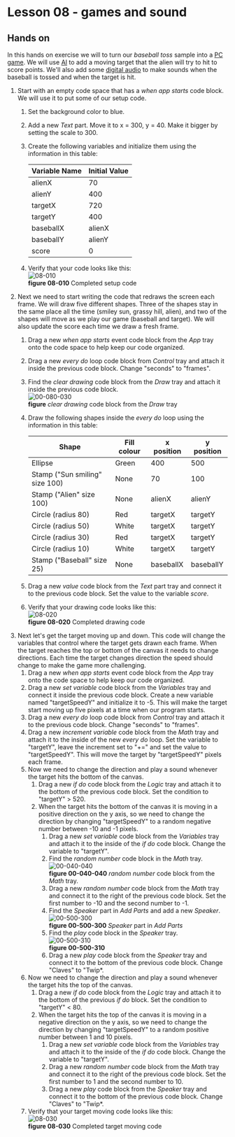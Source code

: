 # Lesson 08 - games and sound

## Hands on

In this hands on exercise we will to turn our *baseball toss* sample into a [PC game](https://en.wikipedia.org/wiki/PC_game). We will use [AI](https://en.wikipedia.org/wiki/Artificial_intelligence) to add a moving target that the alien will try to hit to score points. We'll also add some [digital audio](https://en.wikipedia.org/wiki/Digital_audio) to make sounds when the baseball is tossed and when the target is hit.

1. Start with an empty code space that has a *when app starts* code block. We will use it to put some of our setup code.
    1. Set the background color to blue.
    1. Add a new *Text* part. Move it to x = 300, y = 40. Make it bigger by setting the scale to 300.
    1. Create the following variables and initialize them using the information in this table:  

        Variable Name | Initial Value
        --- | ---
        alienX | 70
        alienY | 400
        targetX | 720
        targetY | 400
        baseballX | alienX
        baseballY | alienY
        score | 0
    1. Verify that your code looks like this:  
    ![08-010](./images/08-010.jpg)  
    **figure 08-010** Completed setup code
1. Next we need to start writing the code that redraws the screen each frame. We will draw five different shapes. Three of the shapes stay in the same place all the time (smiley sun, grassy hill, alien), and two of the shapes will move as we play our game (baseball and target). We will also update the score each time we draw a fresh frame.
    1. Drag a new *when app starts* event code block from the *App* tray onto the code space to help keep our code organized.
    1. Drag a new *every do* loop code block from *Control* tray and attach it inside the previous code block. Change "seconds" to "frames".
    1. Find the *clear drawing* code block from the *Draw* tray and attach it inside the previous code block.  
    ![00-080-030](../images/00-080-030.draw.cleardrawing.jpg)  
    **figure** *clear drawing* code block from the *Draw* tray
    1. Draw the following shapes inside the *every do* loop using the information in this table:

        Shape | Fill colour | x position | y position
        --- | --- | --- | ---
        Ellipse | Green | 400 | 500
        Stamp ("Sun smiling" size 100) | None | 70 | 100
        Stamp ("Alien" size 100) | None | alienX | alienY
        Circle (radius 80) | Red | targetX | targetY
        Circle (radius 50) | White | targetX | targetY
        Circle (radius 30) | Red | targetX | targetY
        Circle (radius 10) | White | targetX | targetY
        Stamp ("Baseball" size 25) | None | baseballX | baseballY
    1. Drag a new *value* code block from the *Text* part tray and connect it to the previous code block. Set the value to the variable *score*.
    1. Verify that your drawing code looks like this:  
    ![08-020](./images/08-020.jpg)  
    **figure 08-020** Completed drawing code
1. Next let's get the target moving up and down. This code will change the variables that control where the target gets drawn each frame. When the target reaches the top or bottom of the canvas it needs to change directions. Each time the target changes direction the speed should change to make the game more challenging.
    1. Drag a new *when app starts* event code block from the *App* tray onto the code space to help keep our code organized.
    1. Drag a new *set variable* code block from the *Variables* tray and connect it inside the previous code block. Create a new variable named "targetSpeedY" and initialize it to -5. This will make the target start moving up five pixels at a time when our program starts.
    1. Drag a new *every do* loop code block from *Control* tray and attach it to the previous code block. Change "seconds" to "frames".
    1. Drag a new *increment variable* code block from the *Math* tray and attach it to the inside of the new *every do* loop. Set the variable to "targetY", leave the increment set to "+=" and set the value to "targetSpeedY". This will move the target by "targetSpeedY" pixels each frame.
    1. Now we need to change the direction and play a sound whenever the target hits the bottom of the canvas.
        1. Drag a new *if do* code block from the *Logic* tray and attach it to the bottom of the previous code block. Set the condition to "targetY" > 520.
        1. When the target hits the bottom of the canvas it is moving in a positive direction on the y axis, so we need to change the direction by changing "targetSpeedY" to a random negative number between -10 and -1 pixels.
            1. Drag a new *set variable* code block from the *Variables* tray and attach it to the inside of the *if do* code block. Change the variable to "targetY".
            1. Find the *random number* code block in the *Math* tray.  
            ![00-040-040](../images/00-040-040.math.randomnumber.jpg)  
            **figure 00-040-040** *random number* code block from the *Math* tray.
            1. Drag a new *random number* code block from the *Math* tray and connect it to the right of the previous code block. Set the first number to -10 and the second number to -1.
            1. Find the *Speaker* part in *Add Parts* and add a new *Speaker*.  
            ![00-500-300](../images/00-500-300.parts.speaker.jpg)  
            **figure 00-500-300** *Speaker* part in *Add Parts*
            1. Find the *play* code block in the *Speaker* tray.  
            ![00-500-310](../images/00-500-310.parts.speaker.play.jpg)  
            **figure 00-500-310**
            1. Drag a new *play* code block from the *Speaker* tray and connect it to the bottom of the previous code block. Change "Claves" to "Twip*.
    1. Now we need to change the direction and play a sound whenever the target hits the top of the canvas.
        1. Drag a new *if do* code block from the *Logic* tray and attach it to the bottom of the previous *if do* block. Set the condition to "targetY" < 80.
        1. When the target hits the top of the canvas it is moving in a negative direction on the y axis, so we need to change the direction by changing "targetSpeedY" to a random positive number between 1 and 10 pixels.
            1. Drag a new *set variable* code block from the *Variables* tray and attach it to the inside of the *if do* code block. Change the variable to "targetY".
            1. Drag a new *random number* code block from the *Math* tray and connect it to the right of the previous code block. Set the first number to 1 and the second number to 10.
            1. Drag a new *play* code block from the *Speaker* tray and connect it to the bottom of the previous code block. Change "Claves" to "Twip*.
    1. Verify that your target moving code looks like this:  
    ![08-030](./images/08-030.jpg)  
    **figure 08-030** Completed target moving code
